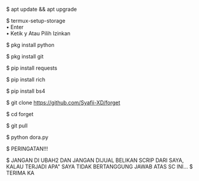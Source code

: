 
$ apt update && apt upgrade


$ termux-setup-storage  
   • Enter  
   • Ketik y Atau Pilih Izinkan


$ pkg install python


$ pkg install git


$ pip install requests


$ pip install rich


$ pip install bs4


$ git clone https://github.com/Syafii-XD/forget


$ cd forget


$ git pull


$ python dora.py



$ PERINGATAN!!!

$ JANGAN DI UBAH2 DAN JANGAN DIJUAL BELIKAN SCRIP DARI SAYA, KALAU TERJADI APA" SAYA TIDAK BERTANGGUNG JAWAB ATAS SC INI...
$ TERIMA KA
